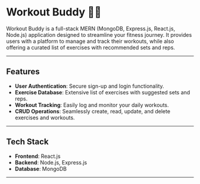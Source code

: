 # Workout Buddy 🏋️‍♂️

Workout Buddy is a full-stack MERN (MongoDB, Express.js, React.js, Node.js) application designed to streamline your fitness journey. It provides users with a platform to manage and track their workouts, while also offering a curated list of exercises with recommended sets and reps.

---

## Features

- **User Authentication**: Secure sign-up and login functionality.
- **Exercise Database**: Extensive list of exercises with suggested sets and reps.
- **Workout Tracking**: Easily log and monitor your daily workouts.
- **CRUD Operations**: Seamlessly create, read, update, and delete exercises and workouts.
  
---

## Tech Stack

- **Frontend**: React.js
- **Backend**: Node.js, Express.js
- **Database**: MongoDB

---
